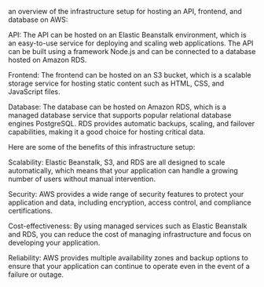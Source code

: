 an overview of the infrastructure setup for hosting an API, frontend, and database on AWS:

API: The API can be hosted on an Elastic Beanstalk environment, which is an easy-to-use service for deploying and scaling web applications. The API can be built using a framework Node.js and can be connected to a database hosted on Amazon RDS.

Frontend: The frontend can be hosted on an S3 bucket, which is a scalable storage service for hosting static content such as HTML, CSS, and JavaScript files.

Database: The database can be hosted on Amazon RDS, which is a managed database service that supports popular relational database engines PostgreSQL. RDS provides automatic backups, scaling, and failover capabilities, making it a good choice for hosting critical data.

Here are some of the benefits of this infrastructure setup:

Scalability: Elastic Beanstalk, S3, and RDS are all designed to scale automatically, which means that your application can handle a growing number of users without manual intervention.

Security: AWS provides a wide range of security features to protect your application and data, including encryption, access control, and compliance certifications.

Cost-effectiveness: By using managed services such as Elastic Beanstalk and RDS, you can reduce the cost of managing infrastructure and focus on developing your application.

Reliability: AWS provides multiple availability zones and backup options to ensure that your application can continue to operate even in the event of a failure or outage.